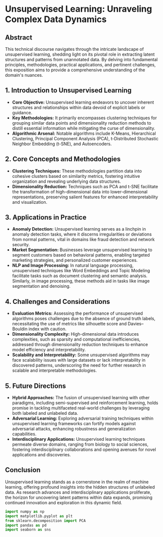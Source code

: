 # Unsupervised Learning: Unraveling Complex Data Dynamics

## Abstract
This technical discourse navigates through the intricate landscape of unsupervised learning, shedding light on its pivotal role in extracting latent structures and patterns from unannotated data. By delving into fundamental principles, methodologies, practical applications, and pertinent challenges, this exposition aims to provide a comprehensive understanding of the domain's nuances.

## 1. Introduction to Unsupervised Learning
- **Core Objective:** Unsupervised learning endeavors to uncover inherent structures and relationships within data devoid of explicit labels or guidance.
- **Key Methodologies:** It primarily encompasses clustering techniques for grouping similar data points and dimensionality reduction methods to distill essential information while mitigating the curse of dimensionality.
- **Algorithmic Arsenal:** Notable algorithms include K-Means, Hierarchical Clustering, Principal Component Analysis (PCA), t-Distributed Stochastic Neighbor Embedding (t-SNE), and Autoencoders.

## 2. Core Concepts and Methodologies
- **Clustering Techniques:** These methodologies partition data into cohesive clusters based on similarity metrics, fostering intuitive organization and revealing underlying data structures.
- **Dimensionality Reduction:** Techniques such as PCA and t-SNE facilitate the transformation of high-dimensional data into lower-dimensional representations, preserving salient features for enhanced interpretability and visualization.

## 3. Applications in Practice
- **Anomaly Detection:** Unsupervised learning serves as a linchpin in anomaly detection tasks, where it discerns irregularities or deviations from normal patterns, vital in domains like fraud detection and network security.
- **Market Segmentation:** Businesses leverage unsupervised learning to segment customers based on behavioral patterns, enabling targeted marketing strategies, and personalized customer experiences.
- **NLP and Image Processing:** In natural language processing, unsupervised techniques like Word Embeddings and Topic Modeling facilitate tasks such as document clustering and semantic analysis. Similarly, in image processing, these methods aid in tasks like image segmentation and denoising.

## 4. Challenges and Considerations
- **Evaluation Metrics:** Assessing the performance of unsupervised algorithms poses challenges due to the absence of ground truth labels, necessitating the use of metrics like silhouette score and Davies–Bouldin index with caution.
- **Dimensionality Complexity:** High-dimensional data introduces complexities, such as sparsity and computational inefficiencies, addressed through dimensionality reduction techniques to enhance model efficiency and interpretability.
- **Scalability and Interpretability:** Some unsupervised algorithms may face scalability issues with large datasets or lack interpretability in discovered patterns, underscoring the need for further research in scalable and interpretable methodologies.

## 5. Future Directions
- **Hybrid Approaches:** The fusion of unsupervised learning with other paradigms, including semi-supervised and reinforcement learning, holds promise in tackling multifaceted real-world challenges by leveraging both labeled and unlabeled data.
- **Adversarial Learning:** Exploring adversarial training techniques within unsupervised learning frameworks can fortify models against adversarial attacks, enhancing robustness and generalization capabilities.
- **Interdisciplinary Applications:** Unsupervised learning techniques permeate diverse domains, ranging from biology to social sciences, fostering interdisciplinary collaborations and opening avenues for novel applications and discoveries.

## Conclusion
Unsupervised learning stands as a cornerstone in the realm of machine learning, offering profound insights into the hidden structures of unlabeled data. As research advances and interdisciplinary applications proliferate, the horizon for uncovering latent patterns within data expands, promising continued innovation and exploration in this dynamic field.
```Python code
import numpy as np
import matplotlib.pyplot as plt 
from sklearn.decomposition import PCA
import pandas as pd
import seaborn as sns
```
